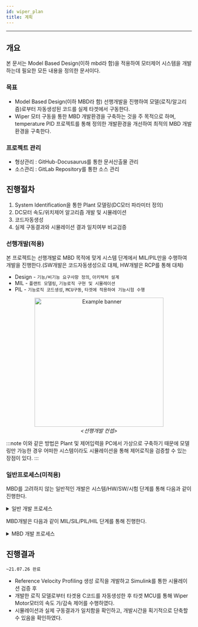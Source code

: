 ```yaml
---
id: wiper_plan
title: 계획
---
```


---

## 개요

본 문서는 Model Based Design(이하 mbd라 함)을 적용하여 모터제어 시스템을 개발하는데 필요한 모든 내용을 정의한 문서이다.

### 목표

* Model Based Design(이하 MBD라 함) 선행개발을 진행하여 모델(로직/알고리즘)로부터 자동생성된 코드를 실제 타겟에서 구동한다.
* Wiper 모터 구동을 통한 MBD 개발환경을 구축하는 것을 주 목적으로 하며, temperature PID 프로젝트를 통해 정의한 개발환경을 개선하여 최적의 MBD 개발환경을 구축한다.

### 프로젝트 관리

* 형상관리 : GitHub-Docusaurus를 통한 문서산출물 관리
* 소스관리 : GitLab Repository를 통한 소스 관리

## 진행절차

1. System Identification을 통한 Plant 모델링(DC모터 파라미터 정의)
2. DC모터 속도/위치제어 알고리즘 개발 및 시뮬레이션
3. 코드자동생성
4. 실제 구동결과와 시뮬레이션 결과 일치여부 비교검증

### 선행개발(적용)

본 프로젝트는 선행개발로 MBD 목적에 맞게 시스템 단계에서 MIL/PIL만을 수행하여 개발을 진행한다.(SW개발은 코드자동생성으로 대체, HW개발은 RCP를 통해 대체)
* Design - `기능/비기능 요구사항 정의`, `아키텍처 설계`
* MIL - `플랜트 모델링`, `기능로직 구현 및 시뮬레이션`
* PIL - `기능로직 코드생성`, `MCU구동`, `타겟에 적용하여 기능시험 수행`

<p align="center">
	<img
		src={require('/img/2_mbd/2_pil_simulation_concept.png').default}
		alt="Example banner"
		width="350"
	/><br/><em>&lt;선행개발 컨셉&gt;</em>
</p>

:::note
이와 같은 방법은 Plant 및 제어입력을 PC에서 가상으로 구축하기 때문에 모델링만 가능한 경우 어떠한 시스템이라도 시뮬레이션을 통해 제어로직을 검증할 수 있는 장점이 있다.
:::

### 일반프로세스(미적용)

MBD를 고려하지 않는 일반적인 개발은 시스템/HW/SW/시험 단계를 통해 다음과 같이 진행한다.
<details><summary>일반 개발 프로세스</summary>
	<details><summary>1.시스템</summary>
		<details><summary>1.1 시스템 설계</summary>
			<div>1.1.1 기능정의</div>
			<div>1.1.2 아키텍처 설계</div>
			<div>MBD 아키텍처 설계 단계에서 Function블록 내부 로직/알고리즘 개발 없이 시스템에 대한 전체 구조를 구상/구현한다.</div>
			<div>1.1.3 분석(FMEA/FTA/PMHF/LFM) 및 아키텍처 개정</div>
		</details>
		<details><summary>1.2 플랜트 모델링</summary>
			<div>1.2.1 위치/속도측정</div>
			<div>1.2.2 System Identification</div>
			<div>1.2.3 DC모터 속도/위치제어 알고리즘 개발 및 시뮬레이션</div>
		</details>
		<details><summary>1.3 PIL단계 기능로직 개발 및 시뮬레이션</summary>
			<div>1.3.1 HW/SW인터페이스 설계</div>
			<div>HSI 단계에서 실제 하드웨어 구성, 펌웨어 설명, Embedded Coder 설정 등을 정의한다.</div>
		</details>
	</details>
	<details><summary>2. 소프트웨어</summary>
		<div>2.1 기능 Sequence Diagram</div>
		<div>2.2 Class Diagram을 통한 SW아키텍처 설계 (Matlab2021a class diagram 지원)</div>
	</details>
	<details><summary>3. 하드웨어</summary>
		<div>3.1 Schematic</div>
		<div>3.2 펌웨어 동작확인</div>
	</details>
	<details><summary>4. 시험</summary>
		<div>4.1 선행단계에서는 시스템 레벨의 기능테스트만을 수행한다.</div>
	</details>
</details>

MBD개발은 다음과 같이 MIL/SIL/PIL/HIL 단계를 통해 진행한다.

<details><summary>MBD 개발 프로세스</summary>
	<div>
	<p align="center">
		<img
			src={require('/img/2_mbd/1_mil_sil_pil.png').default}
			alt="Example banner"
			width="350"
		/>
	</p>
	</div>
	<details><summary>1. MIL (Model In the Loop)</summary>
		<div>Plant 모델링을 완료하면 제어로직을 개발하고 시뮬레이션을 통해 동작 결과를 확인할 수 있다.</div>
	</details>
	<details><summary>2. SIL (Software In the Loop)</summary>
		<div>제어로직 개발이 완료되면 타겟보드에서 동작될 코드를 자동생성하고, 무결성을 검증한다.</div>
	</details>
	<details><summary>3. PIL (Processor In the Loop)</summary>
		<div>실제 제어대상이 준비되지 않은 경우 타겟보드에서 코드를 동작시켜 결과를 확인하고,</div>
	</details>
	<details><summary>4. HIL (Hardware In the Loop)</summary>
		<div>실제 제어대상이 준비된 경우 시스템 기능/비기능 테스트를 수행한다.</div>
	</details>
</details>

## 진행결과

`~21.07.26 완료`
* Reference Velocity Profiling 생성 로직을 개발하고 Simulink를 통한 시뮬레이션 검증 후
* 개발한 로직 모델로부터 타겟용 C코드를 자동생성한 후 타겟 MCU를 통해 Wiper Motor모터의 속도 가/감속 제어를 수행하였다.
* 시뮬레이션과 실제 구동결과가 일치함을 확인하고, 개발시간을 획기적으로 단축할 수 있음을 확인하였다.

